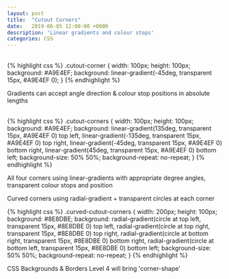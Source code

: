 ```yaml
---
layout: post
title:  "Cutout Corners"
date:   2019-06-05 12:00:00 +0000
description: 'Linear gradients and colour stops'
categories: CSS
---
```


<div class="cutout-corner"></div>
<br/>
{% highlight css %}
.cutout-corner {
  width: 100px;
  height: 100px;
  background: #A9E4EF;
  background: linear-gradient(-45deg, transparent 15px, #A9E4EF 0);
}
{% endhighlight %}
<!--more-->

<p>Gradients can accept angle direction & colour stop positions in absolute lengths</p>
<div class="cutout-corners"></div>
<br />
{% highlight css %}
.cutout-corners {
  width: 100px;
  height: 100px;
  background: #A9E4EF;
  background:
      linear-gradient(135deg, transparent 15px, #A9E4EF 0) top left,
      linear-gradient(-135deg, transparent 15px, #A9E4EF 0) top right,
      linear-gradient(-45deg, transparent 15px, #A9E4EF 0) bottom right,
      linear-gradient(45deg, transparent 15px, #A9E4EF 0) bottom left;
  background-size: 50% 50%;
  background-repeat: no-repeat;
}
{% endhighlight %}
<p>All four corners using linear-gradients with appropriate degree angles, transparent colour stops and position</p>
<div class="curved-cutout-corners"></div>
<p>Curved corners using radial-gradient + transparent circles at each corner</p>

{% highlight css %}
.curved-cutout-corners {
  width: 200px;
  height: 100px;
  background: #8E8DBE;
  background:
      radial-gradient(circle at top left, transparent 15px, #8E8DBE 0) top left,
      radial-gradient(circle at top right, transparent 15px, #8E8DBE 0) top right,
      radial-gradient(circle at bottom right, transparent 15px, #8E8DBE 0) bottom right,
      radial-gradient(circle at bottom left, transparent 15px, #8E8DBE 0) bottom left;
  background-size: 50% 50%;
  background-repeat: no-repeat;
}
{% endhighlight %}

<p>CSS Backgrounds & Borders Level 4 will bring 'corner-shape'</p>
